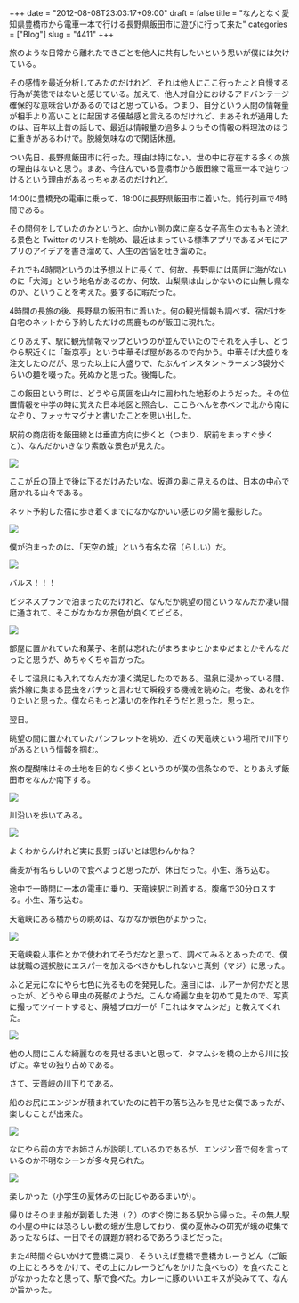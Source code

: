 +++
date = "2012-08-08T23:03:17+09:00"
draft = false
title = "なんとなく愛知県豊橋市から電車一本で行ける長野県飯田市に遊びに行って来た"
categories = ["Blog"]
slug = "4411"
+++

旅のような日常から離れたできごとを他人に共有したいという思いが僕には欠けている。

その感情を最近分析してみたのだけれど、それは他人にここ行ったよと自慢する行為が美徳ではないと感じている。加えて、他人対自分におけるアドバンテージ確保的な意味合いがあるのではと思っている。つまり、自分という人間の情報量が相手より高いことに起因する優越感と言えるのだけれど、まあそれが通用したのは、百年以上昔の話しで、最近は情報量の過多よりもその情報の料理法のほうに重きがあるわけで。脱線気味なので閑話休題。

つい先日、長野県飯田市に行った。理由は特にない。世の中に存在する多くの旅の理由はないと思う。まあ、今住んでいる豊橋市から飯田線で電車一本で辿りつけるという理由があるっちゃあるのだけれど。

14:00に豊橋発の電車に乗って、18:00に長野県飯田市に着いた。鈍行列車で4時間である。

その間何をしていたのかというと、向かい側の席に座る女子高生の太ももと流れる景色と Twitter のリストを眺め、最近はまっている標準アプリであるメモにアプリのアイデアを書き溜めて、人生の苦悩を吐き溜めた。

それでも4時間というのは予想以上に長くて、何故、長野県には周囲に海がないのに「大海」という地名があるのか、何故、山梨県は山しかないのに山無し県なのか、ということを考えた。要するに暇だった。

4時間の長旅の後、長野県の飯田市に着いた。何の観光情報も調べず、宿だけを自宅のネットから予約しただけの馬鹿ものが飯田に現れた。

とりあえず、駅に観光情報マップというのが並んでいたのでそれを入手し、どうやら駅近くに「新京亭」という中華そば屋があるので向かう。中華そば大盛りを注文したのだが、思った以上に大盛りで、たぶんインスタントラーメン3袋分ぐらいの麺を啜った。死ぬかと思った。後悔した。

この飯田という町は、どうやら周囲を山々に囲われた地形のようだった。その位置情報を中学の時に覚えた日本地図と照合し、ここらへんを赤ペンで北から南になぞり、フォッサマグナと書いたことを思い出した。

駅前の商店街を飯田線とは垂直方向に歩くと（つまり、駅前をまっすぐ歩くと）、なんだかいきなり素敵な景色が見えた。

![](/images/2012/08/4411_1.jpg)

ここが丘の頂上で後は下るだけみたいな。坂道の奥に見えるのは、日本の中心で磨かれる山々である。

ネット予約した宿に歩き着くまでになかなかいい感じの夕陽を撮影した。

![](/images/2012/08/4411_2.jpg)

僕が泊まったのは、「天空の城」という有名な宿（らしい）だ。

![](/images/2012/08/4411_3.jpg)

バルス！！！

ビジネスプランで泊まったのだけれど、なんだか眺望の間というなんだか凄い間に通されて、そこがなかなか景色が良くてビビる。

![](/images/2012/08/4411_4.jpg)

部屋に置かれていた和菓子、名前は忘れたがまろまゆとかまゆだまとかそんなだったと思うが、めちゃくちゃ旨かった。

そして温泉にも入れてなんだか凄く満足したのである。温泉に浸かっている間、紫外線に集まる昆虫をバチッと言わせて瞬殺する機械を眺めた。老後、あれを作りたいと思った。僕ならもっと凄いのを作れそうだと思った。思った。

翌日。

眺望の間に置かれていたパンフレットを眺め、近くの天竜峡という場所で川下りがあるという情報を掴む。

旅の醍醐味はその土地を目的なく歩くというのが僕の信条なので、とりあえず飯田市をなんか南下する。

![](/images/2012/08/4411_5.jpg)

川沿いを歩いてみる。

![](/images/2012/08/4411_6.jpg)

よくわからんけれど実に長野っぽいとは思わんかね？

蕎麦が有名らしいので食べようと思ったが、休日だった。小生、落ち込む。

途中で一時間に一本の電車に乗り、天竜峡駅に到着する。腹痛で30分ロスする。小生、落ち込む。

天竜峡にある橋からの眺めは、なかなか景色がよかった。

![](/images/2012/08/4411_7.jpg)

天竜峡殺人事件とかで使われてそうだなと思って、調べてみるとあったので、僕は就職の選択肢にエスパーを加えるべきかもしれないと真剣（マジ）に思った。

ふと足元になにやら七色に光るものを発見した。遠目には、ルアーか何かだと思ったが、どうやら甲虫の死骸のようだ。こんな綺麗な虫を初めて見たので、写真に撮ってツイートすると、廃墟ブロガーが「これはタマムシだ」と教えてくれた。

![](/images/2012/08/4411_8.jpg)

他の人間にこんな綺麗なのを見せるまいと思って、タマムシを橋の上から川に投げた。幸せの独り占めである。

さて、天竜峡の川下りである。

船のお尻にエンジンが積まれていたのに若干の落ち込みを見せた僕であったが、楽しむことが出来た。

![](/images/2012/08/4411_9.jpg)

なにやら前の方でお姉さんが説明しているのであるが、エンジン音で何を言っているのか不明なシーンが多々見られた。

![](/images/2012/08/4411_10.jpg)

楽しかった（小学生の夏休みの日記じゃあるまいが）。

帰りはそのまま船が到着した港（？）のすぐ傍にある駅から帰った。その無人駅の小屋の中には恐ろしい数の蛾が生息しており、僕の夏休みの研究が蛾の収集であったならば、一日でその課題が終わるであろうほどだった。

また4時間ぐらいかけて豊橋に戻り、そういえば豊橋で豊橋カレーうどん（ご飯の上にとろろをかけて、その上にカレーうどんをかけた食べもの）を食べたことがなかったなと思って、駅で食べた。カレーに豚のいいエキスが染みてて、なんか旨かった。
